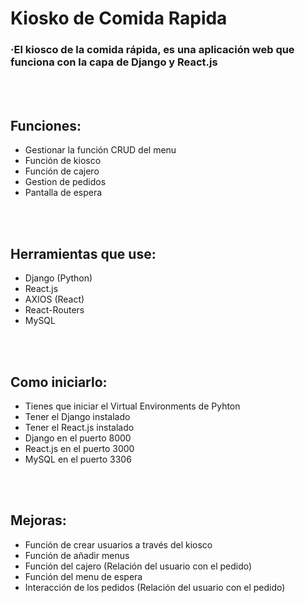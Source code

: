 # Kiosko de Comida Rapida

<h3>·El kiosco de la comida rápida, es una aplicación web que funciona con la capa de Django y React.js</h3>
<br />
<br />

<h2>Funciones:</h2>
<ul>
<li>Gestionar la función CRUD del menu</li>
<li>Función de kiosco</li>
<li>Función de cajero</li>
<li>Gestion de pedidos</li>
<li>Pantalla de espera</li>
</ul>
<br />
<br />

<h2>Herramientas que use:</h2>
<ul>
<li>Django (Python)</li>
<li>React.js</li>
<li>AXIOS (React)</li>
<li>React-Routers</li>
<li>MySQL</li>
</ul>
<br />
<br />

<h2>Como iniciarlo:</h2>
<ul>
<li>Tienes que iniciar el Virtual Environments de Pyhton</li>
<li>Tener el Django instalado</li>
<li>Tener el React.js instalado</li>
<li>Django en el puerto 8000</li>
<li>React.js en el puerto 3000</li>
<li>MySQL en el puerto 3306</li>
</ul>
<br />
<br />

<h2>Mejoras:</h2>
<ul>
<li>Función de crear usuarios a través del kiosco</li>
<li>Función de añadir menus</li>
<li>Función del cajero (Relación del usuario con el pedido)</li>
<li>Función del menu de espera</li>
<li>Interacción de los pedidos (Relación del usuario con el pedido)</li>
</ul>
